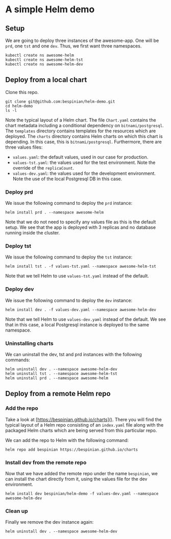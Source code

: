 # A simple Helm demo

## Setup

We are going to deploy three instances of the awesome-app. One will be `prd`, one `tst` and one `dev`. Thus, we first want three namespaces.

```
kubectl create ns awesome-helm
kubectl create ns awesome-helm-tst
kubectl create ns awesome-helm-dev
```

## Deploy from a local chart

Clone this repo.

```
git clone git@github.com:bespinian/helm-demo.git
cd helm-demo
ls -l
```

Note the typical layout of a Helm chart. The file `Chart.yaml` contains the chart metadata including a conditional dependency on `bitnami/postgresql`. The `templates` directory contains templates for the resources which are deployed. The `charts` directory contains Helm charts on which this chart is depending. In this case, this is `bitnami/postgresql`. Furthermore, there are three values files:

- `values.yaml`: the default values, used in our case for production.
- `values-tst.yaml`: the values used for the test environment. Note the override of the `replicaCount`.
- `values-dev.yaml`: the values used for the development environment. Note the use of the local Postgresql DB in this case.

### Deploy prd

We issue the following command to deploy the `prd` instance:

```
helm install prd . --namespace awesome-helm
```

Note that we do not need to specify any values file as this is the default setup. We see that the app is deployed with 3 replicas and no database running inside the cluster.

### Deploy tst

We issue the following command to deploy the `tst` instance:

```
helm install tst . -f values-tst.yaml --namespace awesome-helm-tst
```

Note that we tell Helm to use `values-tst.yaml` instead of the default.

### Deploy dev

We issue the following command to deploy the `dev` instance:

```
helm install dev . -f values-dev.yaml --namespace awesome-helm-dev
```

Note that we tell Helm to use `values-dev.yaml` instead of the default. We see that in this case, a local Postgresql instance is deployed to the same namespace.

### Uninstalling charts

We can uninstall the dev, tst and prd instances with the following commands:

```
helm uninstall dev . --namespace awesome-helm-dev
helm uninstall tst . --namespace awesome-helm-tst
helm uninstall prd . --namespace awesome-helm
```

## Deploy from a remote Helm repo

### Add the repo

Take a look at [https://bespinian.github.io/charts](). There you will find the typical layout of a Helm repo consisting of an `index.yaml` file along with the packaged Helm charts which are being served from this particular repo.

We can add the repo to Helm with the following command:

```
helm repo add bespinian https://bespinian.github.io/charts
```

### Install dev from the remote repo

Now that we have added the remote repo under the name `bespinian`, we can install the chart directly from it, using the values file for the dev environment.

```
helm install dev bespinian/helm-demo -f values-dev.yaml --namespace awesome-helm-dev
```

### Clean up

Finally we remove the dev instance again:

```
helm uninstall dev . --namespace awesome-helm-dev
```
